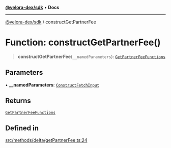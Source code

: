 [**@velora-dex/sdk**](../README.md) • **Docs**

***

[@velora-dex/sdk](../globals.md) / constructGetPartnerFee

# Function: constructGetPartnerFee()

> **constructGetPartnerFee**(`__namedParameters`): [`GetPartnerFeeFunctions`](../type-aliases/GetPartnerFeeFunctions.md)

## Parameters

• **\_\_namedParameters**: [`ConstructFetchInput`](../interfaces/ConstructFetchInput.md)

## Returns

[`GetPartnerFeeFunctions`](../type-aliases/GetPartnerFeeFunctions.md)

## Defined in

[src/methods/delta/getPartnerFee.ts:24](https://github.com/paraswap/paraswap-sdk/blob/master/src/methods/delta/getPartnerFee.ts#L24)
